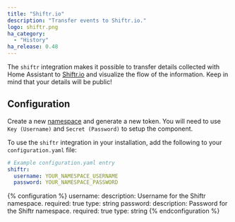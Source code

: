 ```yaml
---
title: "Shiftr.io"
description: "Transfer events to Shiftr.io."
logo: shiftr.png
ha_category:
  - "History"
ha_release: 0.48
---
```


The `shiftr` integration makes it possible to transfer details collected with Home Assistant to [Shiftr.io](https://shiftr.io) and visualize the flow of the information. Keep in mind that your details will be public!

## Configuration

Create a new [namespace](https://shiftr.io/new) and generate a new token. You will need to use `Key (Username)` and `Secret (Password)` to setup the component.

To use the `shiftr` integration in your installation, add the following to your `configuration.yaml` file:

```yaml
# Example configuration.yaml entry
shiftr:
  username: YOUR_NAMESPACE_USERNAME
  password: YOUR_NAMESPACE_PASSWORD
```

{% configuration %}
username:
  description: Username for the Shiftr namespace.
  required: true
  type: string
password:
  description: Password for the Shiftr namespace.
  required: true
  type: string
{% endconfiguration %}
